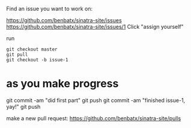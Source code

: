 Find an issue you want to work on:

https://github.com/benbatx/sinatra-site/issues
https://github.com/benbatx/sinatra-site/issues/1
Click "assign yourself"

run
```
git checkout master
git pull
git checkout -b issue-1
```

# as you make progress
git commit -am "did first part"
git push
git commit -am "finished issue-1, yay!"
git push

make a new pull request:
https://github.com/benbatx/sinatra-site/pulls
